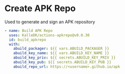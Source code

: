 # Create APK Repo

Used to generate and sign an APK repository

```yaml
- name: Build APK Repo
  uses: KalleDK/actions-apkrepo@v0.0.30
  id: build_apkrepo
  with:
    abuild_packager: ${{ vars.ABUILD_PACKAGER }}
    abuild_key_name: ${{ vars.ABUILD_KEY_NAME }}
    abuild_key_priv: ${{ secrets.ABUILD_KEY_PRIV }}
    abuild_key_pub: ${{ secrets.ABUILD_KEY_PUB }}
    abuild_repo_url: https://<username>.github.io/apk
```
